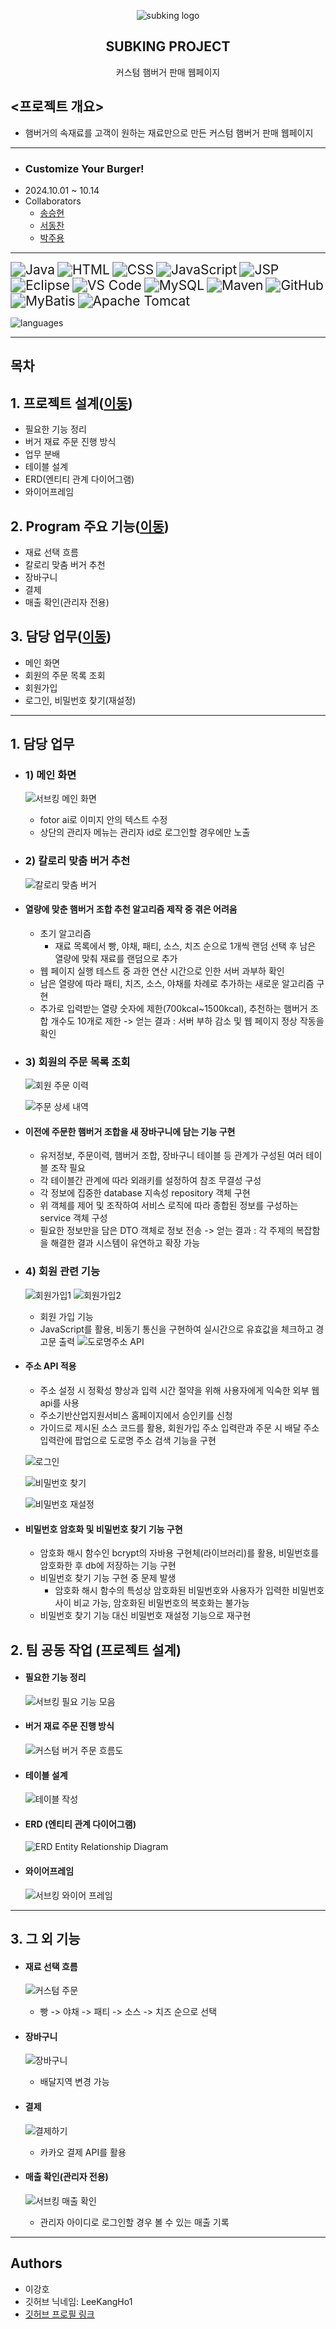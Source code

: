 <p align="center">
	<img src="https://github.com/user-attachments/assets/86846a95-bc23-4335-a3a3-ce00c4e424d0" alt="subking logo">
</p>
 <h2 align="center">
	 SUBKING PROJECT 
 </h2>
<div align="center">
    커스텀 햄버거 판매 웹페이지
</div>

## <프로젝트 개요>
- 햄버거의 속재료를 고객이 원하는 재료만으로 만든 커스텀 햄버거 판매 웹페이지
---
- ### Customize Your Burger!
- 2024.10.01 ~ 10.14
- Collaborators
	- [송승현](https://github.com/seunghyeon22)
	- [서동찬](https://github.com/Seodongchann)
	- [박주용](https://github.com/cfyle)
---
 <img src="https://img.shields.io/badge/Java-007396?style=for-the-badge&logo=openJDK&logoColor=white" alt="Java" style="zoom: 1.5;" /> <img src="https://img.shields.io/badge/HTML-E34F26?style=for-the-badge&logo=html5&logoColor=white" alt="HTML" style="zoom: 1.5;" /> <img src="https://img.shields.io/badge/CSS-1572B6?style=for-the-badge&logo=css3&logoColor=white" alt="CSS" style="zoom: 1.5;" /> <img src="https://img.shields.io/badge/JavaScript-F7DF1E?style=for-the-badge&logo=javascript&logoColor=black" alt="JavaScript" style="zoom: 1.5;" /> <img src="https://img.shields.io/badge/JSP-323330?style=for-the-badge&logo=java&logoColor=white" alt="JSP" style="zoom: 1.5;" /> <img src="https://img.shields.io/badge/Eclipse-2C2255?style=for-the-badge&logo=eclipse&logoColor=white" alt="Eclipse" style="zoom: 1.5;" /> <img src="https://img.shields.io/badge/VS_Code-007ACC?style=for-the-badge&logo=visual-studio-code&logoColor=white" alt="VS Code" style="zoom: 1.5;" /> <img src="https://img.shields.io/badge/MySQL-4479A1?style=for-the-badge&logo=mysql&logoColor=white" alt="MySQL" style="zoom: 1.5;" /> <img src="https://img.shields.io/badge/Maven-C71A36?style=for-the-badge&logo=apache-maven&logoColor=white" alt="Maven" style="zoom: 1.5;" />  <img src="https://img.shields.io/badge/GitHub-181717?style=for-the-badge&logo=github&logoColor=white" alt="GitHub" style="zoom: 1.5;" /> <img src="https://img.shields.io/badge/MyBatis-1565C0?style=for-the-badge&logo=mybatis&logoColor=white" alt="MyBatis" style="zoom: 1.5;" /> <img src="https://img.shields.io/badge/Apache_Tomcat-F8DC75?style=for-the-badge&logo=apache-tomcat&logoColor=black" alt="Apache Tomcat" style="zoom: 1.5;" />
 
![languages](https://github.com/user-attachments/assets/c31baa30-ae31-401c-b28b-a330a3f0547d)

---
## 목차

## 1. 프로젝트 설계([이동](#1-프로젝트-설계-단계))
- 필요한 기능 정리
- 버거 재료 주문 진행 방식
- 업무 분배
- 테이블 설계
- ERD(엔티티 관계 다이어그램)
- 와이어프레임
## 2. Program 주요 기능([이동](#2-Program-주요-기능))
- 재료 선택 흐름
- 칼로리 맞춤 버거 추천
- 장바구니
- 결제
- 매출 확인(관리자 전용)
## 3. 담당 업무([이동](#3-담당-업무))
- 메인 화면
- 회원의 주문 목록 조회
- 회원가입
- 로그인, 비밀번호 찾기(재설정)
---


## 1. 담당 업무
- ### 1) 메인 화면

	![서브킹 메인 화면](https://github.com/user-attachments/assets/e5adb73a-a7aa-498f-b249-801f3a970c63)
	- fotor ai로 이미지 안의 텍스트 수정
	- 상단의 관리자 메뉴는 관리자 id로 로그인할 경우에만 노출
- ### 2) 칼로리 맞춤 버거 추천

	![칼로리 맞춤 버거](https://github.com/user-attachments/assets/d8ab3a52-c5f5-493b-b2b5-3d65815f1c79)
- #### 열량에 맞춘 햄버거 조합 추천 알고리즘 제작 중 겪은 어려움
	- 초기 알고리즘
	    - 재료 목록에서 빵, 야채, 패티, 소스, 치즈 순으로 1개씩 랜덤 선택 후 남은 열량에 맞춰 재료를 랜덤으로 추가
	- 웹 페이지 실행 테스트 중 과한 연산 시간으로 인한 서버 과부하 확인
	- 남은 열량에 따라 패티, 치즈, 소스, 야채를 차례로 추가하는 새로운 알고리즘 구현
	- 추가로 입력받는 열량 숫자에 제한(700kcal~1500kcal), 추천하는 햄버거 조합 개수도 10개로 제한
	-> 얻는 결과 : 서버 부하 감소 및 웹 페이지 정상 작동을 확인
- ### 3) 회원의 주문 목록 조회
	
	![회원 주문 이력](https://github.com/user-attachments/assets/3b3bdfc9-bc9f-4917-ac0d-23e3f95f532c)

	![주문 상세 내역](https://github.com/user-attachments/assets/c86596f7-9ca8-4ce2-aa0f-00c7fc822066)
- #### 이전에 주문한 햄버거 조합을 새 장바구니에 담는 기능 구현
	- 유저정보, 주문이력, 햄버거 조합, 장바구니 테이블 등 관계가 구성된 여러 테이블 조작 필요
	- 각 테이블간 관계에 따라 외래키를 설정하여 참조 무결성 구성
	- 각 정보에 집중한 database 지속성 repository 객체 구현
	- 위 객체를 제어 및 조작하여 서비스 로직에 따라 종합된 정보를 구성하는 service 객체 구성
	- 필요한 정보만을 담은 DTO 객체로 정보 전송
	-> 얻는 결과 : 각 주제의 복잡함을 해결한 결과 시스템이 유연하고 확장 가능

- ### 4) 회원 관련 기능
	
	![회원가입1](https://github.com/user-attachments/assets/ae296e76-b7fe-46a0-928c-8562e46cc962)
	![회원가입2](https://github.com/user-attachments/assets/88ece3d1-b458-4a75-bb27-12ac2bf583c5)
	- 회원 가입 기능
	- JavaScript를 활용, 비동기 통신을 구현하여 실시간으로 유효값을 체크하고 경고문 출력
	![도로명주소 API](https://github.com/user-attachments/assets/994eab69-a7ca-458c-8327-dc5ae42b5305)
- #### 주소 API 적용
	- 주소 설정 시 정확성 향상과 입력 시간 절약을 위해 사용자에게 익숙한 외부 웹 api를 사용
	- 주소기반산업지원서비스 홈페이지에서 승인키를 신청
	- 가이드로 제시된 소스 코드를 활용, 회원가입 주소 입력란과 주문 시 배달 주소 입력란에 팝업으로 도로명 주소 검색 기능을 구현

	![로그인](https://github.com/user-attachments/assets/6328c9c2-603e-41e4-af1c-b3e03e013e41)

	![비밀번호 찾기](https://github.com/user-attachments/assets/1e38a2f1-90b7-423e-bf36-afaad8a686da)

	![비밀번호 재설정](https://github.com/user-attachments/assets/4493cd06-3417-4bc4-a7f0-fbf5d0c31e8b)
- #### 비밀번호 암호화 및 비밀번호 찾기 기능 구현
	- 암호화 해시 함수인 bcrypt의 자바용 구현체(라이브러리)를 활용, 비밀번호를 암호화한 후 db에 저장하는 기능 구현
	- 비밀번호 찾기 기능 구현 중 문제 발생
	    - 암호화 해시 함수의 특성상 암호화된 비밀번호와 사용자가 입력한 비밀번호 사이 비교 가능, 암호화된 비밀번호의 복호화는 불가능
	- 비밀번호 찾기 기능 대신 비밀번호 재설정 기능으로 재구현

## 2. 팀 공동 작업 (프로젝트 설계)

- #### 필요한 기능 정리
	
	![서브킹 필요 기능 모음](https://github.com/user-attachments/assets/525f8d07-52b8-41cb-8419-60cd4808f5b7)
		
- #### 버거 재료 주문 진행 방식
		
	![커스텀 버거 주문 흐름도](https://github.com/user-attachments/assets/3e2e2230-60dd-4fe5-b589-692e245bb9d7)

- #### 테이블 설계
 		
	![테이블 작성](https://github.com/user-attachments/assets/93538a2f-8c2e-49e2-8d75-d9d6f2c9e1ba)

- #### ERD (엔티티 관계 다이어그램)
		
	![ERD Entity Relationship Diagram](https://github.com/user-attachments/assets/91971e53-a6a1-4316-940f-96834ff87133)

- #### 와이어프레임
		
	![서브킹 와이어 프레임](https://github.com/user-attachments/assets/348bfde9-a407-4338-98b3-035c753d4ec6)

---
## 3. 그 외 기능
- #### 재료 선택 흐름

	![커스텀 주문](https://github.com/user-attachments/assets/d9d8f4c1-14ca-47f1-97a4-16034b0fe888)

	- 빵 -> 야채 -> 패티 -> 소스 -> 치즈 순으로 선택

- #### 장바구니

	![장바구니](https://github.com/user-attachments/assets/c4bf550e-6669-4c8c-be88-f346504fc01b)

	- 배달지역 변경 가능


- #### 결제
	
	![결제하기](https://github.com/user-attachments/assets/135c5b49-8987-4791-903d-f2314b238f2e)

	- 카카오 결제 API를 활용

- #### 매출 확인(관리자 전용)

	![서브킹 매출 확인](https://github.com/user-attachments/assets/0fef9cf5-cb62-4d07-a063-5dce4a16d0a4)
	- 관리자 아이디로 로그인할 경우 볼 수 있는 매출 기록

---
## Authors
- 이강호
- 깃허브 닉네임: LeeKangHo1
- [깃허브 프로필 링크](https://github.com/LeeKangHo1)
